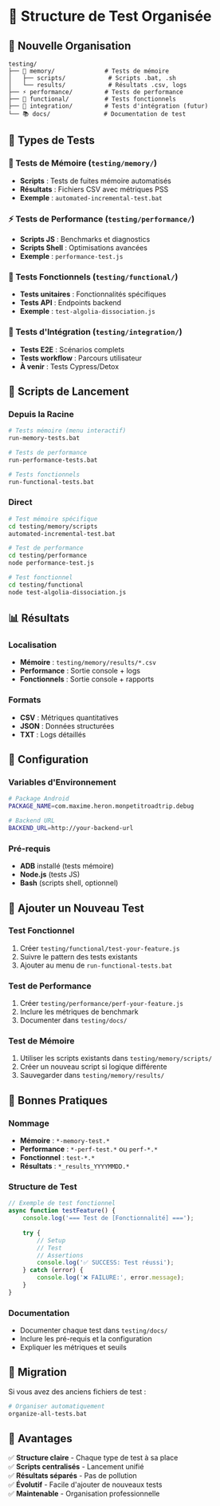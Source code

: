 # 🧪 Structure de Test Organisée

## 📁 Nouvelle Organisation

```
testing/
├── 🧠 memory/              # Tests de mémoire
│   ├── scripts/            # Scripts .bat, .sh
│   └── results/            # Résultats .csv, logs
├── ⚡ performance/         # Tests de performance
├── 🔧 functional/          # Tests fonctionnels
├── 🔗 integration/         # Tests d'intégration (futur)
└── 📚 docs/               # Documentation de test
```

## 🎯 Types de Tests

### 🧠 Tests de Mémoire (`testing/memory/`)
- **Scripts** : Tests de fuites mémoire automatisés
- **Résultats** : Fichiers CSV avec métriques PSS
- **Exemple** : `automated-incremental-test.bat`

### ⚡ Tests de Performance (`testing/performance/`)
- **Scripts JS** : Benchmarks et diagnostics
- **Scripts Shell** : Optimisations avancées
- **Exemple** : `performance-test.js`

### 🔧 Tests Fonctionnels (`testing/functional/`)
- **Tests unitaires** : Fonctionnalités spécifiques
- **Tests API** : Endpoints backend
- **Exemple** : `test-algolia-dissociation.js`

### 🔗 Tests d'Intégration (`testing/integration/`)
- **Tests E2E** : Scénarios complets
- **Tests workflow** : Parcours utilisateur
- **À venir** : Tests Cypress/Detox

## 🚀 Scripts de Lancement

### Depuis la Racine
```bash
# Tests mémoire (menu interactif)
run-memory-tests.bat

# Tests de performance
run-performance-tests.bat

# Tests fonctionnels
run-functional-tests.bat
```

### Direct
```bash
# Test mémoire spécifique
cd testing/memory/scripts
automated-incremental-test.bat

# Test de performance
cd testing/performance
node performance-test.js

# Test fonctionnel
cd testing/functional
node test-algolia-dissociation.js
```

## 📊 Résultats

### Localisation
- **Mémoire** : `testing/memory/results/*.csv`
- **Performance** : Sortie console + logs
- **Fonctionnels** : Sortie console + rapports

### Formats
- **CSV** : Métriques quantitatives
- **JSON** : Données structurées
- **TXT** : Logs détaillés

## 🔧 Configuration

### Variables d'Environnement
```bash
# Package Android
PACKAGE_NAME=com.maxime.heron.monpetitroadtrip.debug

# Backend URL
BACKEND_URL=http://your-backend-url
```

### Pré-requis
- **ADB** installé (tests mémoire)
- **Node.js** (tests JS)
- **Bash** (scripts shell, optionnel)

## 📝 Ajouter un Nouveau Test

### Test Fonctionnel
1. Créer `testing/functional/test-your-feature.js`
2. Suivre le pattern des tests existants
3. Ajouter au menu de `run-functional-tests.bat`

### Test de Performance
1. Créer `testing/performance/perf-your-feature.js`
2. Inclure les métriques de benchmark
3. Documenter dans `testing/docs/`

### Test de Mémoire
1. Utiliser les scripts existants dans `testing/memory/scripts/`
2. Créer un nouveau script si logique différente
3. Sauvegarder dans `testing/memory/results/`

## 🎯 Bonnes Pratiques

### Nommage
- **Mémoire** : `*-memory-test.*`
- **Performance** : `*-perf-test.*` ou `perf-*.*`
- **Fonctionnel** : `test-*.*`
- **Résultats** : `*_results_YYYYMMDD.*`

### Structure de Test
```javascript
// Exemple de test fonctionnel
async function testFeature() {
    console.log('=== Test de [Fonctionnalité] ===');
    
    try {
        // Setup
        // Test
        // Assertions
        console.log('✅ SUCCESS: Test réussi');
    } catch (error) {
        console.log('❌ FAILURE:', error.message);
    }
}
```

### Documentation
- Documenter chaque test dans `testing/docs/`
- Inclure les pré-requis et la configuration
- Expliquer les métriques et seuils

## 🔄 Migration

Si vous avez des anciens fichiers de test :
```bash
# Organiser automatiquement
organize-all-tests.bat
```

## 🎉 Avantages

✅ **Structure claire** - Chaque type de test à sa place  
✅ **Scripts centralisés** - Lancement unifié  
✅ **Résultats séparés** - Pas de pollution  
✅ **Évolutif** - Facile d'ajouter de nouveaux tests  
✅ **Maintenable** - Organisation professionnelle
